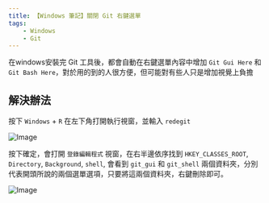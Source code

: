 ```yaml
---
title: 【Windows 筆記】關閉 Git 右鍵選單
tags:
    - Windows
    - Git
---
```

在windows安裝完 Git 工具後，都會自動在右鍵選單內容中增加 `Git Gui Here` 和 `Git Bash Here`，對於用的到的人很方便，但可能對有些人只是增加視覺上負擔

## 解決辦法

按下 `Windows` + `R` 在左下角打開執行視窗，並輸入 `redegit`

![Image](https://i.imgur.com/SabrMab.png)

按下確定，會打開 `登錄編輯程式` 視窗，在右半邊依序找到 `HKEY_CLASSES_ROOT`, `Directory`, `Background`, `shell`, 會看到 `git_gui` 和 `git_shell` 兩個資料夾，分別代表開頭所說的兩個選單選項，只要將這兩個資料夾，右鍵刪除即可。

![Image](https://i.imgur.com/kN8MnGC.png)